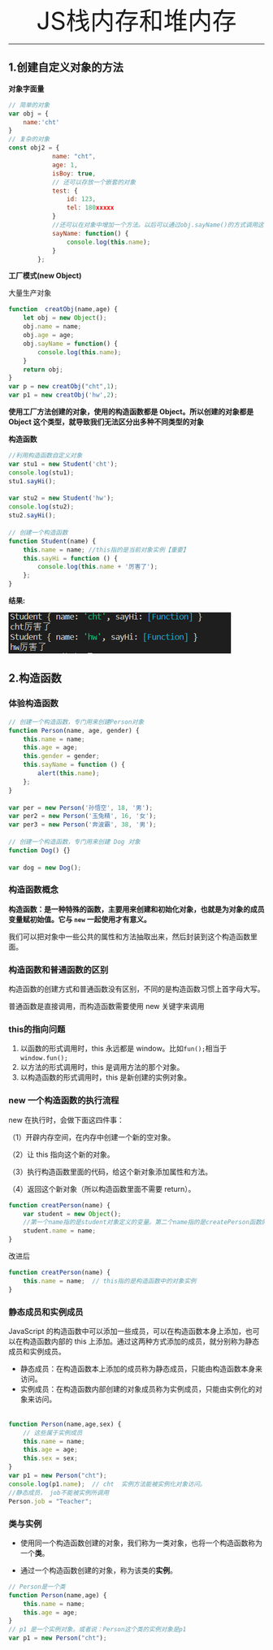 <div align='center'><font size='70'>JS栈内存和堆内存</font></div>

------

## 1.创建自定义对象的方法

**对象字面量**

```javascript
// 简单的对象
var obj = { 
    name:'cht'
}
// 复杂的对象
const obj2 = {
            name: "cht",
            age: 1,
            isBoy: true,
            // 还可以存放一个嵌套的对象
            test: {
                id: 123,
                tel: 180xxxxx
            }
		    //还可以在对象中增加一个方法。以后可以通过obj.sayName()的方式调用这个方法
            sayName: function() {
                console.log(this.name);
            }
        };
```

**工厂模式(new Object)**

大量生产对象

```javascript
function  creatObj(name,age) {
    let obj = new Object();
    obj.name = name;
    obj.age = age;
    obj.sayName = function() {
        console.log(this.name);
    }
    return obj;
}
var p = new creatObj("cht",1);
var p1 = new creatObj('hw',2);
```
**使用工厂方法创建的对象，使用的构造函数都是 Object。所以创建的对象都是 Object 这个类型，就导致我们无法区分出多种不同类型的对象**

**构造函数**

```javascript
//利用构造函数自定义对象
var stu1 = new Student('cht');
console.log(stu1);
stu1.sayHi();

var stu2 = new Student('hw');
console.log(stu2);
stu2.sayHi();

// 创建一个构造函数
function Student(name) {
    this.name = name; //this指的是当前对象实例【重要】
    this.sayHi = function () {
        console.log(this.name + '厉害了');
    };
}
```
**结果:**

![avatar](../../.vuepress/public/image/gouzao.png)

## 2.构造函数

### 体验构造函数

```javascript
// 创建一个构造函数，专门用来创建Person对象
function Person(name, age, gender) {
    this.name = name;
    this.age = age;
    this.gender = gender;
    this.sayName = function () {
        alert(this.name);
    };
}

var per = new Person('孙悟空', 18, '男');
var per2 = new Person('玉兔精', 16, '女');
var per3 = new Person('奔波霸', 38, '男');

// 创建一个构造函数，专门用来创建 Dog 对象
function Dog() {}

var dog = new Dog();
```
### 构造函数概念

**构造函数：是一种特殊的函数，主要用来创建和初始化对象，也就是为对象的成员变量赋初始值。它与 `new` 一起使用才有意义。**

我们可以把对象中一些公共的属性和方法抽取出来，然后封装到这个构造函数里面。

### 构造函数和普通函数的区别

构造函数的创建方式和普通函数没有区别，不同的是构造函数习惯上首字母大写。

普通函数是直接调用，而构造函数需要使用 new 关键字来调用

### this的指向问题

1. 以函数的形式调用时，this 永远都是 window。比如`fun();`相当于`window.fun();`
2. 以方法的形式调用时，this 是调用方法的那个对象。
3. 以构造函数的形式调用时，this 是新创建的实例对象。

### new 一个构造函数的执行流程

new 在执行时，会做下面这四件事：

（1）开辟内存空间，在内存中创建一个新的空对象。

（2）让 this 指向这个新的对象。

（3）执行构造函数里面的代码，给这个新对象添加属性和方法。

（4）返回这个新对象（所以构造函数里面不需要 return）。

```javascript
function creatPerson(name) {
    var student = new Object();
    //第一个name指的是student对象定义的变量。第二个name指的是createPerson函数的参数，二者不一样。
    student.name = name;
}
```
改进后
```javascript
function creatPerson(name) {
    this.name = name;  // this指的是构造函数中的对象实例
}
```

### 静态成员和实例成员

JavaScript 的构造函数中可以添加一些成员，可以在构造函数本身上添加，也可以在构造函数内部的 this 上添加。通过这两种方式添加的成员，就分别称为静态成员和实例成员。

* 静态成员：在构造函数本上添加的成员称为静态成员，只能由构造函数本身来访问。
* 实例成员：在构造函数内部创建的对象成员称为实例成员，只能由实例化的对象来访问。

```javascript

function Person(name,age,sex) {  
    // 这些属于实例成员
    this.name = name;
    this.age = age;
    this.sex = sex;
}
var p1 = new Person("cht");
console.log(p1.name);  // cht  实例方法能被实例化对象访问。
//静态成员， job不能被实例所调用
Person.job = "Teacher";
```
### 类与实例

* 使用同一个构造函数创建的对象，我们称为一类对象，也将一个构造函数称为一个**类**。

* 通过一个构造函数创建的对象，称为该类的**实例**。

```javascript
// Person是一个类
function Person(name,age) {
    this.name = name;
    this.age = age;
}
// p1 是一个实例对象。或者说：Person这个类的实例对象是p1
var p1 = new Person("cht");
```



